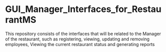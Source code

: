 # GUI_Manager_Interfaces_for_RestaurantMS
 This repository consists of the interfaces that will be related to the Manager of the restaurant, such as registering, viewing, updating and removing employees, Viewing the current restaurant status and generating reports
